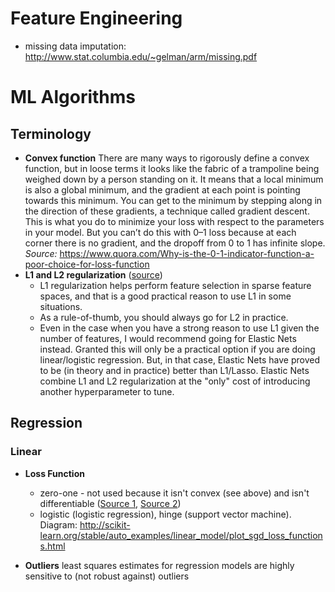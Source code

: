 # Feature Engineering

- missing data imputation: http://www.stat.columbia.edu/~gelman/arm/missing.pdf



# ML Algorithms

## Terminology

 - **Convex function** There are many ways to rigorously define a convex function, but in loose terms it looks like the fabric of a trampoline being weighed down by a person standing on it. It means that a local minimum is also a global minimum, and the gradient at each point is pointing towards this minimum. You can get to the minimum by stepping along in the direction of these gradients, a technique called gradient descent. This is what you do to minimize your loss with respect to the parameters in your model. But you can’t do this with 0–1 loss because at each corner there is no gradient, and the dropoff from 0 to 1 has infinite slope. *Source:* https://www.quora.com/Why-is-the-0-1-indicator-function-a-poor-choice-for-loss-function
 - **L1 and L2 regularization** ([source](https://www.quora.com/What-is-the-difference-between-L1-and-L2-regularization-How-does-it-solve-the-problem-of-overfitting-Which-regularizer-to-use-and-when))
    -  L1 regularization helps perform feature selection in sparse feature spaces, and that is a good practical reason to use L1 in some situations.
    - As a rule-of-thumb, you should always go for L2 in practice.
    - Even in the case when you have a strong reason to use L1 given the number of features, I would recommend going for Elastic Nets instead. Granted this will only be a practical option if you are doing linear/logistic regression. But, in that case, Elastic Nets have proved to be (in theory and in practice) better than L1/Lasso. Elastic Nets combine L1 and L2 regularization at the "only" cost of introducing another hyperparameter to tune.

## Regression

### Linear

 - **Loss Function** 
   - zero-one - not used because it isn't convex (see above) and isn't differentiable ([Source 1](https://www.quora.com/Why-is-the-0-1-indicator-function-a-poor-choice-for-loss-function), [Source 2](https://stats.stackexchange.com/questions/284028/0-1-loss-function-explanation))
   - logistic (logistic regression), hinge (support vector machine). Diagram: http://scikit-learn.org/stable/auto_examples/linear_model/plot_sgd_loss_functions.html

 - **Outliers** least squares estimates for regression models are highly sensitive to (not robust against) outliers


